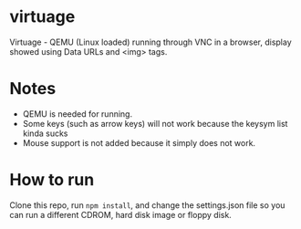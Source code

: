 # virtuage
Virtuage - QEMU (Linux loaded) running through VNC in a browser, display showed using Data URLs and &lt;img&gt; tags.

# Notes
- QEMU is needed for running.
- Some keys (such as arrow keys) will not work because the keysym list kinda sucks
- Mouse support is not added because it simply does not work.

# How to run
Clone this repo, run `npm install`, and change the settings.json file so you can run a different CDROM, hard disk image or floppy disk.
